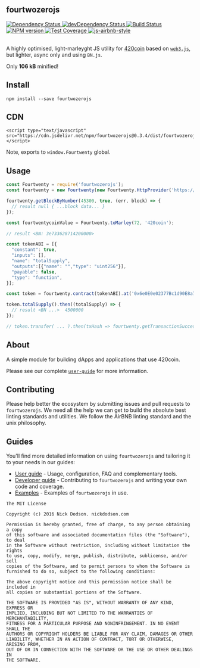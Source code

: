 ## fourtwozerojs

<div>
  <!-- Dependency Status -->
  <a href="https://david-dm.org/420integrated/fourtwozerojs">
    <img src="https://david-dm.org/420integrated/fourtwozerojs.svg"
    alt="Dependency Status" />
  </a>

  <!-- devDependency Status -->
  <a href="https://david-dm.org/420integrated/fourtwozerojs#info=devDependencies">
    <img src="https://david-dm.org/420integrated/fourtwozerojs/dev-status.svg" alt="devDependency Status" />
  </a>

  <!-- Build Status -->
  <a href="https://travis-ci.org/420integrated/fourtwozerojs">
    <img src="https://travis-ci.org/420integrated/fourtwozerojs.svg"
    alt="Build Status" />
  </a>

  <!-- NPM Version -->
  <a href="https://www.npmjs.org/package/fourtwozerojs">
    <img src="http://img.shields.io/npm/v/fourtwozerojs.svg"
    alt="NPM version" />
  </a>

  <!-- Test Coverage -->
  <a href="https://coveralls.io/r/420integrated/fourtwozerojs">
    <img src="https://coveralls.io/repos/github/420integrated/fourtwozerojs/badge.svg" alt="Test Coverage" />
  </a>

  <!-- Javascript Style -->
  <a href="http://airbnb.io/javascript/">
    <img src="https://img.shields.io/badge/code%20style-airbnb-brightgreen.svg" alt="js-airbnb-style" />
  </a>
</div>

<br />

A highly optimised, light-marleyght JS utility for [420coin](https://www.fourtwentyereum.org/) based on [`web3.js`](https://github.com/ethereum/web3.js), but lighter, async only and using `BN.js`.

Only **106 kB** minified!

## Install

```
npm install --save fourtwozerojs
```

## CDN

```
<script type="text/javascript" src="https://cdn.jsdelivr.net/npm/fourtwozerojs@0.3.4/dist/fourtwozerojs.min.js"></script>
```

Note, exports to `window.Fourtwenty` global.

## Usage

```js
const Fourtwenty = require('fourtwozerojs');
const fourtwenty = new Fourtwenty(new Fourtwenty.HttpProvider('https://ropsten.infura.io'));

fourtwenty.getBlockByNumber(45300, true, (err, block) => {
  // result null { ...block data... }
});

const fourtwentycoinValue = Fourtwenty.toMarley(72, '420coin');

// result <BN: 3e733628714200000>

const tokenABI = [{
  "constant": true,
  "inputs": [],
  "name": "totalSupply",
  "outputs":[{"name": "","type": "uint256"}],
  "payable": false,
  "type": "function",
}];

const token = fourtwenty.contract(tokenABI).at('0x6e0E0e02377Bc1d90E8a7c21f12BA385C2C35f78');

token.totalSupply().then((totalSupply) => {
  // result <BN ...>  4500000
});

// token.transfer( ... ).then(txHash => fourtwenty.getTransactionSuccess(txHash)).then(receipt => console.log(receipt));
```

## About

A simple module for building dApps and applications that use 420coin.

Please see our complete [`user-guide`](docs/user-guide.md) for more information.

## Contributing

Please help better the ecosystem by submitting issues and pull requests to `fourtwozerojs`. We need all the help we can get to build the absolute best linting standards and utilities. We follow the AirBNB linting standard and the unix philosophy.

## Guides

You'll find more detailed information on using `fourtwozerojs` and tailoring it to your needs in our guides:

- [User guide](docs/user-guide.md) - Usage, configuration, FAQ and complementary tools.
- [Developer guide](docs/developer-guide.md) - Contributing to `fourtwozerojs` and writing your own code and coverage.
- [Examples](http://github.com/fourtwozerojs/examples) - Examples of `fourtwozerojs` in use.


```
The MIT License

Copyright (c) 2016 Nick Dodson. nickdodson.com

Permission is hereby granted, free of charge, to any person obtaining a copy
of this software and associated documentation files (the "Software"), to deal
in the Software without restriction, including without limitation the rights
to use, copy, modify, merge, publish, distribute, sublicense, and/or sell
copies of the Software, and to permit persons to whom the Software is
furnished to do so, subject to the following conditions:

The above copyright notice and this permission notice shall be included in
all copies or substantial portions of the Software.

THE SOFTWARE IS PROVIDED "AS IS", WITHOUT WARRANTY OF ANY KIND, EXPRESS OR
IMPLIED, INCLUDING BUT NOT LIMITED TO THE WARRANTIES OF MERCHANTABILITY,
FITNESS FOR A PARTICULAR PURPOSE AND NONINFRINGEMENT. IN NO EVENT SHALL THE
AUTHORS OR COPYRIGHT HOLDERS BE LIABLE FOR ANY CLAIM, DAMAGES OR OTHER
LIABILITY, WHETHER IN AN ACTION OF CONTRACT, TORT OR OTHERWISE, ARISING FROM,
OUT OF OR IN CONNECTION WITH THE SOFTWARE OR THE USE OR OTHER DEALINGS IN
THE SOFTWARE.
```

